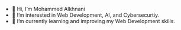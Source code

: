 - 👋 Hi, I’m Mohammed Alkhnani  
- 👀 I’m interested in Web Development, AI, and Cybersecurtiy.
- 🌱 I’m currently learning and improving my Web Development skills.

<!---
- 💞️ I’m looking to collaborate on ...
- 📫 How to reach me ...
MTAlkhnani/MTAlkhnani is a ✨ special ✨ repository because its `README.md` (this file) appears on your GitHub profile.
You can click the Preview link to take a look at your changes.
--->
